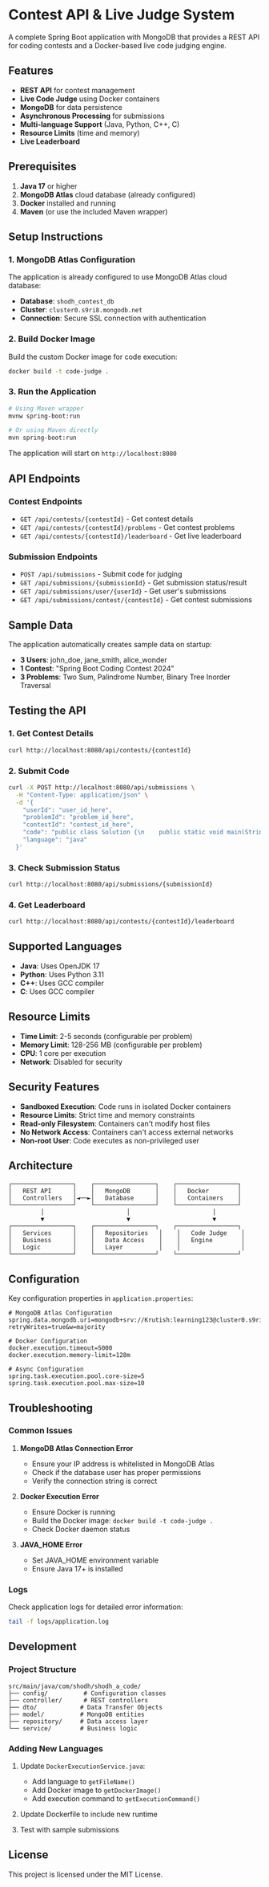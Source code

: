 # Contest API & Live Judge System

A complete Spring Boot application with MongoDB that provides a REST API for coding contests and a Docker-based live code judging engine.

## Features

- **REST API** for contest management
- **Live Code Judge** using Docker containers
- **MongoDB** for data persistence
- **Asynchronous Processing** for submissions
- **Multi-language Support** (Java, Python, C++, C)
- **Resource Limits** (time and memory)
- **Live Leaderboard**

## Prerequisites

1. **Java 17** or higher
2. **MongoDB Atlas** cloud database (already configured)
3. **Docker** installed and running
4. **Maven** (or use the included Maven wrapper)

## Setup Instructions

### 1. MongoDB Atlas Configuration

The application is already configured to use MongoDB Atlas cloud database:

- **Database**: `shodh_contest_db`
- **Cluster**: `cluster0.s9ri8.mongodb.net`
- **Connection**: Secure SSL connection with authentication

### 2. Build Docker Image

Build the custom Docker image for code execution:

```bash
docker build -t code-judge .
```

### 3. Run the Application

```bash
# Using Maven wrapper
mvnw spring-boot:run

# Or using Maven directly
mvn spring-boot:run
```

The application will start on `http://localhost:8080`

## API Endpoints

### Contest Endpoints

- `GET /api/contests/{contestId}` - Get contest details
- `GET /api/contests/{contestId}/problems` - Get contest problems
- `GET /api/contests/{contestId}/leaderboard` - Get live leaderboard

### Submission Endpoints

- `POST /api/submissions` - Submit code for judging
- `GET /api/submissions/{submissionId}` - Get submission status/result
- `GET /api/submissions/user/{userId}` - Get user's submissions
- `GET /api/submissions/contest/{contestId}` - Get contest submissions

## Sample Data

The application automatically creates sample data on startup:

- **3 Users**: john_doe, jane_smith, alice_wonder
- **1 Contest**: "Spring Boot Coding Contest 2024"
- **3 Problems**: Two Sum, Palindrome Number, Binary Tree Inorder Traversal

## Testing the API

### 1. Get Contest Details

```bash
curl http://localhost:8080/api/contests/{contestId}
```

### 2. Submit Code

```bash
curl -X POST http://localhost:8080/api/submissions \
  -H "Content-Type: application/json" \
  -d '{
    "userId": "user_id_here",
    "problemId": "problem_id_here",
    "contestId": "contest_id_here",
    "code": "public class Solution {\n    public static void main(String[] args) {\n        System.out.println(\"Hello World\");\n    }\n}",
    "language": "java"
  }'
```

### 3. Check Submission Status

```bash
curl http://localhost:8080/api/submissions/{submissionId}
```

### 4. Get Leaderboard

```bash
curl http://localhost:8080/api/contests/{contestId}/leaderboard
```

## Supported Languages

- **Java**: Uses OpenJDK 17
- **Python**: Uses Python 3.11
- **C++**: Uses GCC compiler
- **C**: Uses GCC compiler

## Resource Limits

- **Time Limit**: 2-5 seconds (configurable per problem)
- **Memory Limit**: 128-256 MB (configurable per problem)
- **CPU**: 1 core per execution
- **Network**: Disabled for security

## Security Features

- **Sandboxed Execution**: Code runs in isolated Docker containers
- **Resource Limits**: Strict time and memory constraints
- **Read-only Filesystem**: Containers can't modify host files
- **No Network Access**: Containers can't access external networks
- **Non-root User**: Code executes as non-privileged user

## Architecture

```
┌─────────────────┐    ┌─────────────────┐    ┌─────────────────┐
│   REST API      │    │   MongoDB       │    │   Docker        │
│   Controllers   │◄──►│   Database      │    │   Containers    │
└─────────────────┘    └─────────────────┘    └─────────────────┘
         │                       │                       │
         ▼                       ▼                       ▼
┌─────────────────┐    ┌─────────────────┐    ┌─────────────────┐
│   Services      │    │   Repositories   │    │   Code Judge    │
│   Business      │    │   Data Access    │    │   Engine        │
│   Logic         │    │   Layer          │    │                 │
└─────────────────┘    └─────────────────┘    └─────────────────┘
```

## Configuration

Key configuration properties in `application.properties`:

```properties
# MongoDB Atlas Configuration
spring.data.mongodb.uri=mongodb+srv://Krutish:learning123@cluster0.s9ri8.mongodb.net/shodh_contest_db?retryWrites=true&w=majority

# Docker Configuration
docker.execution.timeout=5000
docker.execution.memory-limit=128m

# Async Configuration
spring.task.execution.pool.core-size=5
spring.task.execution.pool.max-size=10
```

## Troubleshooting

### Common Issues

1. **MongoDB Atlas Connection Error**

   - Ensure your IP address is whitelisted in MongoDB Atlas
   - Check if the database user has proper permissions
   - Verify the connection string is correct

2. **Docker Execution Error**

   - Ensure Docker is running
   - Build the Docker image: `docker build -t code-judge .`
   - Check Docker daemon status

3. **JAVA_HOME Error**
   - Set JAVA_HOME environment variable
   - Ensure Java 17+ is installed

### Logs

Check application logs for detailed error information:

```bash
tail -f logs/application.log
```

## Development

### Project Structure

```
src/main/java/com/shodh/shodh_a_code/
├── config/          # Configuration classes
├── controller/      # REST controllers
├── dto/            # Data Transfer Objects
├── model/          # MongoDB entities
├── repository/     # Data access layer
└── service/        # Business logic
```

### Adding New Languages

1. Update `DockerExecutionService.java`:

   - Add language to `getFileName()`
   - Add Docker image to `getDockerImage()`
   - Add execution command to `getExecutionCommand()`

2. Update Dockerfile to include new runtime

3. Test with sample submissions

## License

This project is licensed under the MIT License.
